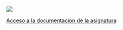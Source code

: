 ![](https://github.com/myTeachingURJC/2019-2020-CSAAI/raw/master/Portada/Portada.png)

[Acceso a la documentación de la asignatura](https://github.com/myTeachingURJC/2019-2020-CSAAI/wiki)
